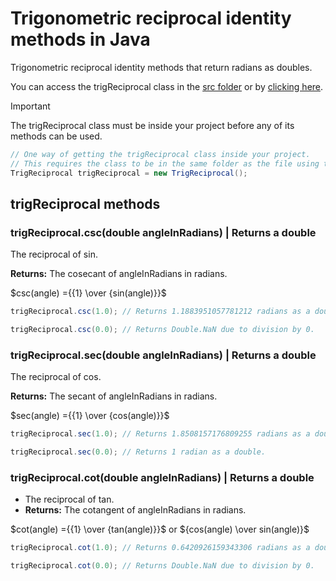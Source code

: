 # Trigonometric reciprocal identity methods in Java

Trigonometric reciprocal identity methods that return radians as doubles.

You can access the trigReciprocal class in the [src folder](src) or by [clicking here](src/TrigReciprocal.java).

> [!IMPORTANT]
> The trigReciprocal class must be inside your project before any of its methods can be used.

```Java
// One way of getting the trigReciprocal class inside your project.
// This requires the class to be in the same folder as the file using this code.
TrigReciprocal trigReciprocal = new TrigReciprocal();
```

## trigReciprocal methods

### trigReciprocal.csc(double angleInRadians) | Returns a double

The reciprocal of sin.

**Returns:** The cosecant of angleInRadians in radians.

$csc(angle) ={{1} \over {sin(angle)}}$

```Java
trigReciprocal.csc(1.0); // Returns 1.1883951057781212 radians as a double.
```

```Java
trigReciprocal.csc(0.0); // Returns Double.NaN due to division by 0.
```

### trigReciprocal.sec(double angleInRadians) | Returns a double

The reciprocal of cos.

**Returns:** The secant of angleInRadians in radians.

$sec(angle) ={{1} \over {cos(angle)}}$

```Java
trigReciprocal.sec(1.0); // Returns 1.8508157176809255 radians as a double.
```

```Java
trigReciprocal.sec(0.0); // Returns 1 radian as a double.
```

### trigReciprocal.cot(double angleInRadians) | Returns a double

- The reciprocal of tan.
- **Returns:** The cotangent of angleInRadians in radians.

$cot(angle) ={{1} \over {tan(angle)}}$ or ${cos(angle) \over sin(angle)}$

```Java
trigReciprocal.cot(1.0); // Returns 0.6420926159343306 radians as a double.
```

```Java
trigReciprocal.cot(0.0); // Returns Double.NaN due to division by 0.
```
